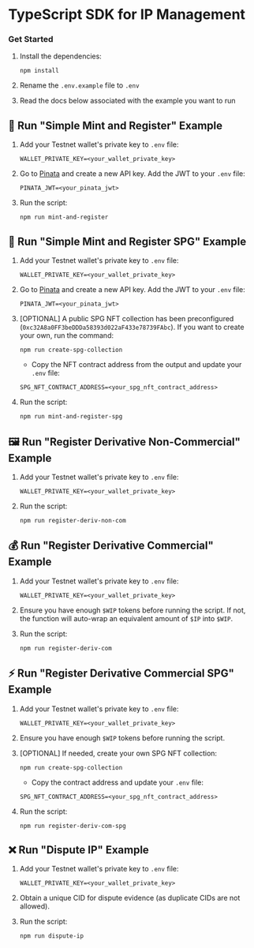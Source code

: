 # TypeScript SDK for IP Management  

### Get Started  

1. Install the dependencies:  

    ```  
    npm install  
    ```  

2. Rename the `.env.example` file to `.env`  

3. Read the docs below associated with the example you want to run  

## 📄 Run "Simple Mint and Register" Example  

1. Add your Testnet wallet's private key to `.env` file:  

    ```  
    WALLET_PRIVATE_KEY=<your_wallet_private_key>  
    ```  

2. Go to [Pinata](https://pinata.cloud/) and create a new API key. Add the JWT to your `.env` file:  

    ```  
    PINATA_JWT=<your_pinata_jwt>  
    ```  

3. Run the script:  

    ```  
    npm run mint-and-register  
    ```  

## 📄 Run "Simple Mint and Register SPG" Example  

1. Add your Testnet wallet's private key to `.env` file:  

    ```  
    WALLET_PRIVATE_KEY=<your_wallet_private_key>  
    ```  

2. Go to [Pinata](https://pinata.cloud/) and create a new API key. Add the JWT to your `.env` file:  

    ```  
    PINATA_JWT=<your_pinata_jwt>  
    ```  

3. [OPTIONAL] A public SPG NFT collection has been preconfigured (`0xc32A8a0FF3beDDDa58393d022aF433e78739FAbc`). If you want to create your own, run the command:  

    ```  
    npm run create-spg-collection  
    ```  

    - Copy the NFT contract address from the output and update your `.env` file:  

    ```  
    SPG_NFT_CONTRACT_ADDRESS=<your_spg_nft_contract_address>  
    ```  

4. Run the script:  

    ```  
    npm run mint-and-register-spg  
    ```  

## 🖼️ Run "Register Derivative Non-Commercial" Example  

1. Add your Testnet wallet's private key to `.env` file:  

    ```  
    WALLET_PRIVATE_KEY=<your_wallet_private_key>  
    ```  

2. Run the script:  

    ```  
    npm run register-deriv-non-com  
    ```  

## 💰 Run "Register Derivative Commercial" Example  

1. Add your Testnet wallet's private key to `.env` file:  

    ```  
    WALLET_PRIVATE_KEY=<your_wallet_private_key>  
    ```  

2. Ensure you have enough `$WIP` tokens before running the script. If not, the function will auto-wrap an equivalent amount of `$IP` into `$WIP`.  

3. Run the script:  

    ```  
    npm run register-deriv-com  
    ```  

## ⚡ Run "Register Derivative Commercial SPG" Example  

1. Add your Testnet wallet's private key to `.env` file:  

    ```  
    WALLET_PRIVATE_KEY=<your_wallet_private_key>  
    ```  

2. Ensure you have enough `$WIP` tokens before running the script.  

3. [OPTIONAL] If needed, create your own SPG NFT collection:  

    ```  
    npm run create-spg-collection  
    ```  

    - Copy the contract address and update your `.env` file:  

    ```  
    SPG_NFT_CONTRACT_ADDRESS=<your_spg_nft_contract_address>  
    ```  

4. Run the script:  

    ```  
    npm run register-deriv-com-spg  
    ```  

## ❌ Run "Dispute IP" Example  

1. Add your Testnet wallet's private key to `.env` file:  

    ```  
    WALLET_PRIVATE_KEY=<your_wallet_private_key>  
    ```  

2. Obtain a unique CID for dispute evidence (as duplicate CIDs are not allowed).  

3. Run the script:  

    ```  
    npm run dispute-ip  
    ```  
